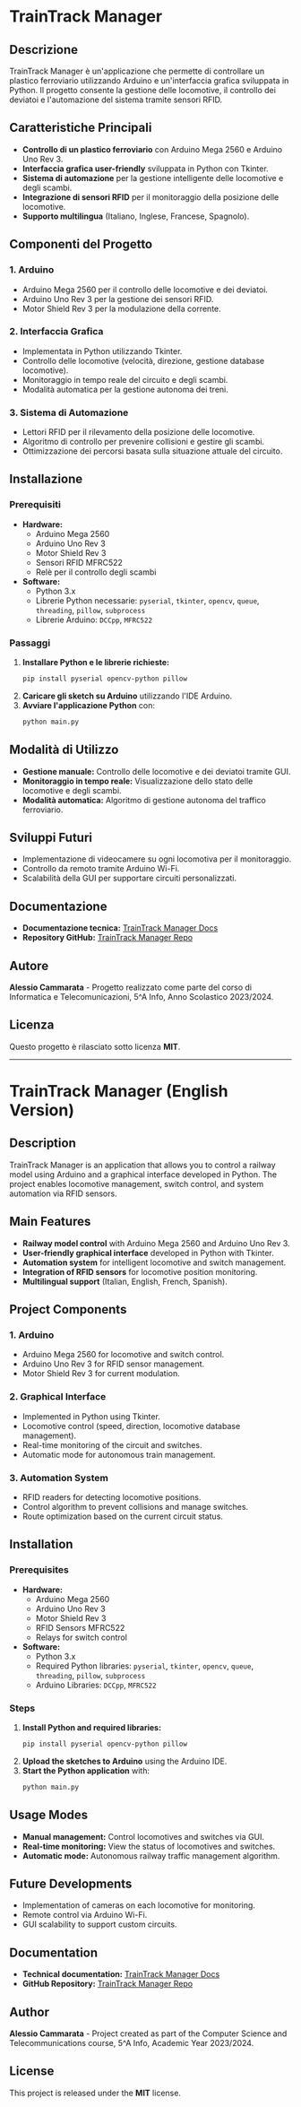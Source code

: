 # TrainTrack Manager

## Descrizione
TrainTrack Manager è un'applicazione che permette di controllare un plastico ferroviario utilizzando Arduino e un'interfaccia grafica sviluppata in Python. Il progetto consente la gestione delle locomotive, il controllo dei deviatoi e l'automazione del sistema tramite sensori RFID.

## Caratteristiche Principali
- **Controllo di un plastico ferroviario** con Arduino Mega 2560 e Arduino Uno Rev 3.
- **Interfaccia grafica user-friendly** sviluppata in Python con Tkinter.
- **Sistema di automazione** per la gestione intelligente delle locomotive e degli scambi.
- **Integrazione di sensori RFID** per il monitoraggio della posizione delle locomotive.
- **Supporto multilingua** (Italiano, Inglese, Francese, Spagnolo).

## Componenti del Progetto
### 1. **Arduino**
- Arduino Mega 2560 per il controllo delle locomotive e dei deviatoi.
- Arduino Uno Rev 3 per la gestione dei sensori RFID.
- Motor Shield Rev 3 per la modulazione della corrente.

### 2. **Interfaccia Grafica**
- Implementata in Python utilizzando Tkinter.
- Controllo delle locomotive (velocità, direzione, gestione database locomotive).
- Monitoraggio in tempo reale del circuito e degli scambi.
- Modalità automatica per la gestione autonoma dei treni.

### 3. **Sistema di Automazione**
- Lettori RFID per il rilevamento della posizione delle locomotive.
- Algoritmo di controllo per prevenire collisioni e gestire gli scambi.
- Ottimizzazione dei percorsi basata sulla situazione attuale del circuito.

## Installazione
### Prerequisiti
- **Hardware:**
  - Arduino Mega 2560
  - Arduino Uno Rev 3
  - Motor Shield Rev 3
  - Sensori RFID MFRC522
  - Relè per il controllo degli scambi
- **Software:**
  - Python 3.x
  - Librerie Python necessarie: `pyserial`, `tkinter`, `opencv`, `queue`, `threading`, `pillow`, `subprocess`
  - Librerie Arduino: `DCCpp`, `MFRC522`

### Passaggi
1. **Installare Python e le librerie richieste:**
   ```bash
   pip install pyserial opencv-python pillow
   ```
2. **Caricare gli sketch su Arduino** utilizzando l'IDE Arduino.
3. **Avviare l'applicazione Python** con:
   ```bash
   python main.py
   ```

## Modalità di Utilizzo
- **Gestione manuale:** Controllo delle locomotive e dei deviatoi tramite GUI.
- **Monitoraggio in tempo reale:** Visualizzazione dello stato delle locomotive e degli scambi.
- **Modalità automatica:** Algoritmo di gestione autonoma del traffico ferroviario.

## Sviluppi Futuri
- Implementazione di videocamere su ogni locomotiva per il monitoraggio.
- Controllo da remoto tramite Arduino Wi-Fi.
- Scalabilità della GUI per supportare circuiti personalizzati.

## Documentazione
- **Documentazione tecnica:** [TrainTrack Manager Docs](https://www.traintrackdocs.altervista.org/)
- **Repository GitHub:** [TrainTrack Manager Repo](https://github.com/alexein1001/translating)

## Autore
**Alessio Cammarata** - Progetto realizzato come parte del corso di Informatica e Telecomunicazioni, 5^A Info, Anno Scolastico 2023/2024.

## Licenza
Questo progetto è rilasciato sotto licenza **MIT**.

---

# TrainTrack Manager (English Version)

## Description
TrainTrack Manager is an application that allows you to control a railway model using Arduino and a graphical interface developed in Python. The project enables locomotive management, switch control, and system automation via RFID sensors.

## Main Features
- **Railway model control** with Arduino Mega 2560 and Arduino Uno Rev 3.
- **User-friendly graphical interface** developed in Python with Tkinter.
- **Automation system** for intelligent locomotive and switch management.
- **Integration of RFID sensors** for locomotive position monitoring.
- **Multilingual support** (Italian, English, French, Spanish).

## Project Components
### 1. **Arduino**
- Arduino Mega 2560 for locomotive and switch control.
- Arduino Uno Rev 3 for RFID sensor management.
- Motor Shield Rev 3 for current modulation.

### 2. **Graphical Interface**
- Implemented in Python using Tkinter.
- Locomotive control (speed, direction, locomotive database management).
- Real-time monitoring of the circuit and switches.
- Automatic mode for autonomous train management.

### 3. **Automation System**
- RFID readers for detecting locomotive positions.
- Control algorithm to prevent collisions and manage switches.
- Route optimization based on the current circuit status.

## Installation
### Prerequisites
- **Hardware:**
  - Arduino Mega 2560
  - Arduino Uno Rev 3
  - Motor Shield Rev 3
  - RFID Sensors MFRC522
  - Relays for switch control
- **Software:**
  - Python 3.x
  - Required Python libraries: `pyserial`, `tkinter`, `opencv`, `queue`, `threading`, `pillow`, `subprocess`
  - Arduino Libraries: `DCCpp`, `MFRC522`

### Steps
1. **Install Python and required libraries:**
   ```bash
   pip install pyserial opencv-python pillow
   ```
2. **Upload the sketches to Arduino** using the Arduino IDE.
3. **Start the Python application** with:
   ```bash
   python main.py
   ```

## Usage Modes
- **Manual management:** Control locomotives and switches via GUI.
- **Real-time monitoring:** View the status of locomotives and switches.
- **Automatic mode:** Autonomous railway traffic management algorithm.

## Future Developments
- Implementation of cameras on each locomotive for monitoring.
- Remote control via Arduino Wi-Fi.
- GUI scalability to support custom circuits.

## Documentation
- **Technical documentation:** [TrainTrack Manager Docs](https://www.traintrackdocs.altervista.org/)
- **GitHub Repository:** [TrainTrack Manager Repo](https://github.com/alexein1001/translating)

## Author
**Alessio Cammarata** - Project created as part of the Computer Science and Telecommunications course, 5^A Info, Academic Year 2023/2024.

## License
This project is released under the **MIT** license.

